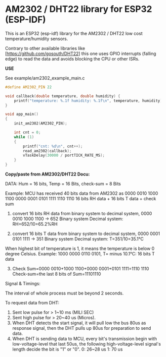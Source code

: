 # AM2302 / DHT22 library for ESP32 (ESP-IDF)

This is an ESP32 (esp-idf) library for the AM2302 / DHT22 low cost temperature/humidity sensors.

Contrary to other available libraries like [https://github.com/gosouth/DHT22] this one uses GPIO interrupts (falling edge) to read the data and avoids blocking the CPU or other ISRs.

**USE**

See example/am2302_example_main.c

```C
#define AM2302_PIN 22

void callback(double temperature, double humidity) {
    printf("temperature: %.1f humidity: %.1f\n", temperature, humidity);
}

void app_main()
{
    init_am2302(AM2302_PIN);

    int cnt = 0;
    while (1)
    {
        printf("cnt: %d\n", cnt++);
        read_am2302(callback);
        vTaskDelay(30000 / portTICK_RATE_MS);
    }
}
```

**Copy/paste from AM2302/DHT22 Docu:**

DATA: Hum = 16 bits, Temp = 16 Bits, check-sum = 8 Bits

Example: MCU has received 40 bits data from AM2302 as
0000 0010 1000 1100 0000 0001 0101 1111 1110 1110
16 bits RH data + 16 bits T data + check sum

1) convert 16 bits RH data from binary system to decimal system, 0000 0010 1000 1100 → 652
Binary system Decimal system: RH=652/10=65.2%RH

2) convert 16 bits T data from binary system to decimal system, 0000 0001 0101 1111 → 351
Binary system Decimal system: T=351/10=35.1°C

When highest bit of temperature is 1, it means the temperature is below 0 degree Celsius. 
Example: 1000 0000 0110 0101, T= minus 10.1°C: 16 bits T data

3) Check Sum=0000 0010+1000 1100+0000 0001+0101 1111=1110 1110 Check-sum=the last 8 bits of Sum=11101110

Signal & Timings:

The interval of whole process must be beyond 2 seconds.

To request data from DHT:

1) Sent low pulse for > 1~10 ms (MILI SEC)
2) Sent high pulse for > 20~40 us (Micros).
3) When DHT detects the start signal, it will pull low the bus 80us as response signal, 
   then the DHT pulls up 80us for preparation to send data.
4) When DHT is sending data to MCU, every bit's transmission begin with low-voltage-level that last 50us, 
   the following high-voltage-level signal's length decide the bit is "1" or "0".
	0: 26~28 us
	1: 70 us
